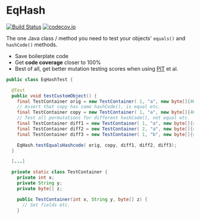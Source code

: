 EqHash
======

[![Build Status](https://travis-ci.org/poblish/EqHash.svg?branch=master)](https://travis-ci.org/poblish/EqHash)  [![codecov.io](https://codecov.io/github/poblish/EqHash/coverage.svg?branch=master)](https://codecov.io/github/poblish/EqHash?branch=master)

The one Java class / method you need to test your objects' `equals()` and `hashCode()` methods.

* Save boilerplate code
* Get **code coverage** closer to 100%
* Best of all, get better mutation testing scores when using [PIT](http://pitest.org/) et al.

```java
public class EqHashTest {

  @Test
  public void testCustomObject() {
    final TestContainer orig = new TestContainer( 1, "a", new byte[]{46});
    // Assert that copy has same hashCode(), is equal etc.
    final TestContainer copy = new TestContainer( 1, "a", new byte[]{46});
    // Test all permutations for different hashCode(), not equal etc.
    final TestContainer diff1 = new TestContainer( 1, "a", new byte[]{46,47});
    final TestContainer diff2 = new TestContainer( 2, "a", new byte[]{46});
    final TestContainer diff3 = new TestContainer( 1, "b", new byte[]{46,47});

    EqHash.testEqualsHashcode( orig, copy, diff1, diff2, diff3);
  }

  [...]

  private static class TestContainer {
    private int x;
    private String y;
    private byte[] z;

    public TestContainer(int x, String y, byte[] z) {
      // Set fields etc.
    }

```